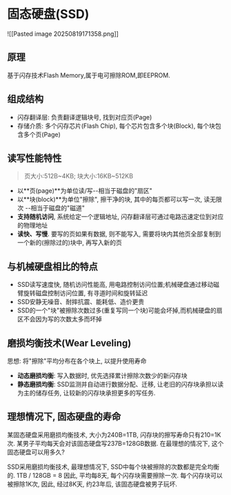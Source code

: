 # 固态硬盘(SSD)

![[Pasted image 20250819171358.png]]

## 原理

基于闪存技术Flash Memory,属于电可擦除ROM,即EEPROM.

## 组成结构

- 闪存翻译层: 负责翻译逻辑块号, 找到对应页(Page)
- 存储介质: 多个闪存芯片(Flash Chip), 每个芯片包含多个块(Block), 每个块包含多个页(Page)

## 读写性能特性

> 页大小:512B~4KB; 块大小:16KB~512KB

- 以**页(page)**为单位读/写--相当于磁盘的"扇区"
- 以**块(block)**为单位"擦除", 擦⼲净的块, 其中的每页都可以写一次, 读⽆限次 --相当于磁盘的"磁道"
- **⽀持随机访问**, 系统给定一个逻辑地址, 闪存翻译层可通过电路迅速定位到对应的物理地址
- **读快、写慢**. 要写的页如果有数据, 则不能写⼊, 需要将块内其他页全部复制到⼀个新的(擦除过的)块中, 再写⼊新的页

## 与机械硬盘相⽐的特点

- SSD读写速度快, 随机访问性能⾼, ⽤电路控制访问位置;机械硬盘通过移动磁臂旋转磁盘控制访问位置, 有寻道时间和旋转延迟
- SSD安静⽆噪⾳、耐摔抗震、能耗低、造价更贵
- SSD的⼀个"块"被擦除次数过多(重复写同⼀个块)可能会坏掉,⽽机械硬盘的扇区不会因为写的次数太多⽽坏掉

## 磨损均衡技术(Wear Leveling)

思想: 将"擦除"平均分布在各个块上, 以提升使⽤寿命

- **动态磨损均衡**: 写入数据时, 优先选择累计擦除次数少的新闪存块
- **静态磨损均衡**: SSD监测并⾃动进⾏数据分配、迁移, 让⽼旧的闪存块承担以读为主的储存任务, 让较新的闪存块承担更多的写任务.

## 理想情况下, 固态硬盘的寿命

某固态硬盘采用磨损均衡技术, 大小为240B=1TB, 闪存块的擦写寿命只有210=1K次.
某男子平均每天会对该固态硬盘写237B=128GB数据. 在最理想的情况下, 这个固态硬盘可以用多久?

SSD采用磨损均衡技术, 最理想情况下, SSD中每个块被擦除的次数都是完全均衡的.
1TB / 128GB = 8
因此, 平均每8天, 每个闪存块需要擦除一次.
每个闪存块可以被擦除1K次, 因此, 经过8K天, 约23年后, 该固态硬盘被男子玩坏.
